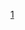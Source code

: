 [1]([https://zohaib.me/a-beginners-guide-to-fine-tuning-llm-using-lora/](https://anirbansen2709.medium.com/finetuning-llms-using-lora-77fb02cbbc48))
